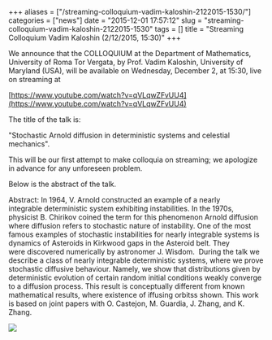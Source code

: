 +++
aliases = ["/streaming-colloquium-vadim-kaloshin-2122015-1530/"]
categories = ["news"]
date = "2015-12-01 17:57:12"
slug = "streaming-colloquium-vadim-kaloshin-2122015-1530"
tags = []
title = "Streaming Colloquium Vadim Kaloshin (2/12/2015, 15:30)"
+++



We announce that the COLLOQUIUM at the Department of Mathematics,
University of Roma Tor Vergata, by Prof. Vadim Kaloshin, University of
Maryland (USA), will be available on Wednesday, December 2, at 15:30,
live on streaming at

[https://www.youtube.com/watch?v=qVLqwZFvUU4](https://www.youtube.com/watch?v=qVLqwZFvUU4)

The title of the talk is:

"Stochastic Arnold diffusion in deterministic systems and celestial
mechanics".

This will be our first attempt to make colloquia on streaming; we
apologize in advance for any unforeseen problem.

Below is the abstract of the talk.

Abstract: In 1964, V. Arnold constructed an example of a nearly
integrable deterministic system exhibiting instabilities. In the 1970s,
physicist B. Chirikov coined the term for this phenomenon Arnold
diffusion where diffusion refers to stochastic nature of instability.
One of the most famous examples of stochastic instabilities for nearly
integrable systems is dynamics of Asteroids in Kirkwood gaps in the
Asteroid belt. They were discovered numerically by astronomer J. Wisdom.
 During the talk we describe a class of nearly integrable
deterministic systems, where we prove stochastic diffusive
behaviour. Namely, we show that distributions given by deterministic
evolution of certain random initial conditions weakly converge to a
diffusion process. This result is conceptually different from known
mathematical results, where existence of iffusing orbitss shown. This
work is based on joint papers with O. Castejon, M. Guardia, J. Zhang,
and K. Zhang.

<img src="https://ssl.gstatic.com/ui/v1/icons/mail/images/cleardot.gif" class="ajT" />


